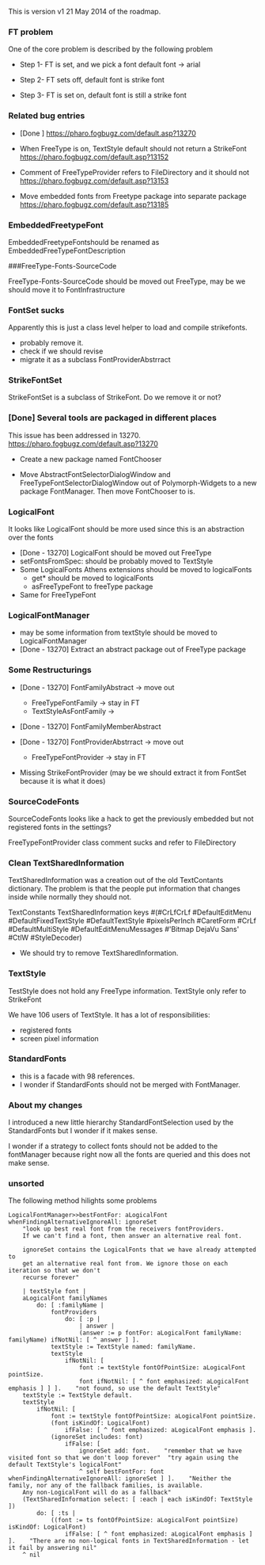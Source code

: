 This is version v1 21 May 2014 of the roadmap.


### FT problem
One of the core problem is described by the following problem

   * Step 1- FT is set, and we pick a font default font -> arial

   * Step 2- FT sets off, default font is strike font

   * Step 3- FT is set on, default font is still a strike font
	

### Related bug entries

  *  [Done ] https://pharo.fogbugz.com/default.asp?13270

  * When FreeType is on, TextStyle default should not return a StrikeFont
	https://pharo.fogbugz.com/default.asp?13152

  * Comment of FreeTypeProvider refers to FileDirectory and it should not 
	https://pharo.fogbugz.com/default.asp?13153

  * Move embedded fonts from Freetype package into separate package
	https://pharo.fogbugz.com/default.asp?13185


### EmbeddedFreetypeFont

EmbeddedFreetypeFontshould be renamed as EmbeddedFreeTypeFontDescription

###FreeType-Fonts-SourceCode

FreeType-Fonts-SourceCode should be moved out FreeType,	may be we should move it to FontInfrastructure

### FontSet sucks

Apparently this is just a class level helper to load and compile strikefonts.

  * probably remove it. 
  * check if we should revise
  * migrate it as a subclass FontProviderAbstrract
	

### StrikeFontSet 

StrikeFontSet is a subclass of StrikeFont. Do we remove it or not?
		

### [Done] Several tools are packaged in different places 		
This issue has been addressed in 13270. https://pharo.fogbugz.com/default.asp?13270
	
  * Create a new package named FontChooser
	
  * Move AbstractFontSelectorDialogWindow and FreeTypeFontSelectorDialogWindow out of Polymorph-Widgets to a new package FontManager. Then move FontChooser to is.
	

### LogicalFont

It looks like LogicalFont should be more used since this is an abstraction over the fonts

  * [Done - 13270] LogicalFont should be moved out FreeType 			
  * setFontsFromSpec: should be probably moved to TextStyle
  * Some LogicalFonts Athens extensions should be moved to logicalFonts 
    * get* should be moved to logicalFonts
    * asFreeTypeFont to freeType package
  * Same for FreeTypeFont
	
	
### LogicalFontManager

  * may be some information from textStyle should be moved to LogicalFontManager        	
  * [Done - 13270] Extract an abstract package out of FreeType package

### Some Restructurings

  * [Done - 13270] FontFamilyAbstract    -> move out      
    *	FreeTypeFontFamily -> stay in FT
    *	TextStyleAsFontFamily ->
	
  * [Done - 13270] FontFamilyMemberAbstract                

  * [Done - 13270] FontProviderAbstrract -> move out       
     *	FreeTypeFontProvider -> stay in FT
  * Missing StrikeFontProvider (may be we should extract it from FontSet because it is what it does)
			

	
### SourceCodeFonts 

SourceCodeFonts	looks like a hack to get the previously embedded but not registered fonts in the settings?
	
FreeTypeFontProvider class comment sucks and refer to FileDirectory
	
	
### Clean TextSharedInformation

TextSharedInformation was a creation out of the old TextContants dictionary.
The problem is that the people put information that changes inside while normally they should not.
	
TextConstants TextSharedInformation keys 
	#(#CrLfCrLf #DefaultEditMenu #DefaultFixedTextStyle #DefaultTextStyle #pixelsPerInch #CaretForm #CrLf #DefaultMultiStyle #DefaultEditMenuMessages #'Bitmap DejaVu Sans' #CtlW #StyleDecoder)	

  * We should try to remove TextSharedInformation.
	
	
### TextStyle	
TestStyle does not hold any FreeType information. TextStyle only refer to StrikeFont
	
We have 106 users of TextStyle. It has a lot of responsibilities:
  * registered fonts
  * screen pixel information
	


### StandardFonts

  * this is a facade with 98 references.
  * I wonder if StandardFonts should not be merged with FontManager.
  
### About my changes
I introduced a new little hierarchy StandardFontSelection used by the StandardFonts but I wonder if it makes sense.
  
I wonder if a strategy to collect fonts should not be added to the fontManager because right now all the fonts are queried and this does not make sense.

### unsorted

The following method hilights some problems

```
LogicalFontManager>>bestFontFor: aLogicalFont whenFindingAlternativeIgnoreAll: ignoreSet
	"look up best real font from the receivers fontProviders.
	If we can't find a font, then answer an alternative real font.
	
	ignoreSet contains the LogicalFonts that we have already attempted to
	get an alternative real font from. We ignore those on each iteration so that we don't 
	recurse forever"

	| textStyle font |
	aLogicalFont familyNames
		do: [ :familyName | 
			fontProviders
				do: [ :p | 
					| answer |
					(answer := p fontFor: aLogicalFont familyName: familyName) ifNotNil: [ ^ answer ] ].
			textStyle := TextStyle named: familyName.
			textStyle
				ifNotNil: [ 
					font := textStyle fontOfPointSize: aLogicalFont pointSize.
					font ifNotNil: [ ^ font emphasized: aLogicalFont emphasis ] ] ].	"not found, so use the default TextStyle"
	textStyle := TextStyle default.
	textStyle
		ifNotNil: [ 
			font := textStyle fontOfPointSize: aLogicalFont pointSize.
			(font isKindOf: LogicalFont)
				ifFalse: [ ^ font emphasized: aLogicalFont emphasis ].
			(ignoreSet includes: font)
				ifFalse: [ 
					ignoreSet add: font.	"remember that we have visited font so that we don't loop forever"	"try again using the default TextStyle's logicalFont"
					^ self bestFontFor: font whenFindingAlternativeIgnoreAll: ignoreSet ] ].	"Neither the family, nor any of the fallback families, is available. 
	Any non-LogicalFont will do as a fallback"
	(TextSharedInformation select: [ :each | each isKindOf: TextStyle ])
		do: [ :ts | 
			((font := ts fontOfPointSize: aLogicalFont pointSize) isKindOf: LogicalFont)
				ifFalse: [ ^ font emphasized: aLogicalFont emphasis ] ].	"There are no non-logical fonts in TextSharedInformation - let it fail by answering nil"
	^ nil

```







